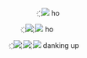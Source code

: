 

⠀ ⠀ ⠀  ⠀ ҉![](https://static-cdn.jtvnw.net/emoticons/v2/emotesv2_60b9b80e736e43d8a2380489502251ba/default/dark/2.0) ho

⠀⠀ ҉![](https://static-cdn.jtvnw.net/emoticons/v2/emotesv2_60b9b80e736e43d8a2380489502251ba/default/dark/2.0) ҉![](https://static-cdn.jtvnw.net/emoticons/v2/emotesv2_60b9b80e736e43d8a2380489502251ba/default/dark/2.0) ho⠀⠀⠀⠀
⠀⠀ ⠀ ⠀
⠀ ⠀ ⠀ ⠀ ⠀ ⠀ ⠀ ⠀ ⠀


҉![](https://static-cdn.jtvnw.net/emoticons/v2/emotesv2_60b9b80e736e43d8a2380489502251ba/default/dark/2.0) ҉![](https://static-cdn.jtvnw.net/emoticons/v2/emotesv2_60b9b80e736e43d8a2380489502251ba/default/dark/2.0) ҉![](https://static-cdn.jtvnw.net/emoticons/v2/emotesv2_60b9b80e736e43d8a2380489502251ba/default/dark/2.0) danking up
